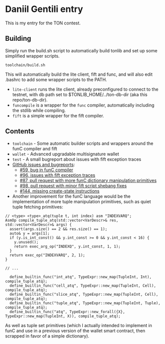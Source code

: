 # Daniil Gentili entry

This is my entry for the TON contest.

## Building

Simply run the build.sh script to automatically build tonlib and set up some simplified wrapper scripts.

```
toolchain/build.sh
```

This will automatically build the lite client, fift and func, and will also edit .bashrc to add some wrapper scripts to the PATH.

* `lite-client` runs the lite client, already preconfigured to connect to the testnet, with db path set to $TONLIB_HOME/../ton-db-dir (aka this repo/ton-db-dir).
* `funcompile` is a wrapper for the `func` compiler, automatically including the stdlib while compiling.
* `fift` is a simple wrapper for the fift compiler.

## Contents

* `toolchain` - Some automatic builder scripts and wrappers around the funC compiler and fift
* `wallet` - Advanced upgradable multisignature wallet
* `test` - A small bugreport about issues with fift exception traces
* [GitHub issues and bugreports](https://github.com/ton-blockchain/ton/issues?utf8=%E2%9C%93&q=author%3Adanog+):
  * [#59, bug in funC compiler](https://github.com/ton-blockchain/ton/issues/59)
  * [#96, issues with fift exception traces](https://github.com/ton-blockchain/ton/issues/96)
  * [#87, pull request with more funC dictionary manipulation primitives](https://github.com/ton-blockchain/ton/pull/87)
  * [#98, pull request with minor fift script shebang fixes](https://github.com/ton-blockchain/ton/pull/98)
  * [#144, missing create-state instructions](https://github.com/ton-blockchain/ton/issues/144)
* Another improvement for the funC language would be the implementation of more tuple manipulation primitives, such as quiet tuple fetching primitives:
```
// <type> <type>_atq(tuple t, int index) asm "INDEXVARQ";
AsmOp compile_tuple_atq(std::vector<VarDescr>& res, std::vector<VarDescr>& args) {
  assert(args.size() == 2 && res.size() == 1);
  auto& y = args[1];
  if (y.is_int_const() && y.int_const >= 0 && y.int_const < 16) {
    y.unused();
    return exec_arg_op("INDEXQ", y.int_const, 1, 1);
  }
  return exec_op("INDEXVARQ", 2, 1);
}

// ...

  define_builtin_func("int_atq", TypeExpr::new_map(TupleInt, Int), compile_tuple_atq);
  define_builtin_func("cell_atq", TypeExpr::new_map(TupleInt, Cell), compile_tuple_atq);
  define_builtin_func("slice_atq", TypeExpr::new_map(TupleInt, Cell), compile_tuple_atq);
  define_builtin_func("tuple_atq", TypeExpr::new_map(TupleInt, Tuple), compile_tuple_atq);
  define_builtin_func("atq", TypeExpr::new_forall({X}, TypeExpr::new_map(TupleInt, X)), compile_tuple_atq);
```

As well as tuple set primitives (which I actually intended to implement in funC and use in a previous version of the wallet smart contract, then scrapped in favor of a simple dictionary).
